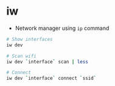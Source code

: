 # iw

- Network manager using `ip` command

```sh
# Show interfaces
iw dev

# Scan wifi
iw dev `interface` scan | less

# Connect
iw dev `interface` connect `ssid`
```
